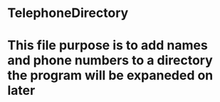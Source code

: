 # TelephoneDirectory
# This file purpose is to add names and phone numbers to a directory the program will be expaneded on later
